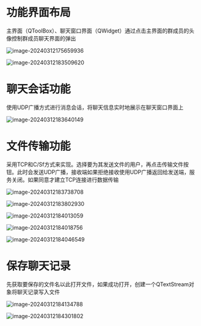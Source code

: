 # 功能界面布局

主界面（QToolBox）、聊天窗口界面（QWidget）通过点击主界面的群成员的头像控制群成员聊天界面的弹出

![image-20240312175659936](assets/Readme/image-20240312175659936.png)

![image-20240312183509620](./assets/Readme/image-20240312183509620.png)

# 聊天会话功能

使用UDP广播方式进行消息会话，将聊天信息实时地展示在聊天窗口界面上

![image-20240312183640149](./assets/Readme/image-20240312183640149.png)

# 文件传输功能

采用TCP和C/Sf方式来实现。选择要为其发送文件的用户，再点击传输文件按钮。此时会发送UDP广播，接收端如果拒绝接收使用UDP广播返回给发送端，服务关闭。如果同意才建立TCP连接进行数据传输

![image-20240312183738708](./assets/Readme/image-20240312183738708.png)

![image-20240312183802930](./assets/Readme/image-20240312183802930.png)

![image-20240312184013059](./assets/Readme/image-20240312184013059.png)

![image-20240312184018756](./assets/Readme/image-20240312184018756.png)

![image-20240312184046549](./assets/Readme/image-20240312184046549.png)

# 保存聊天记录

先获取要保存的文件名以此打开文件，如果成功打开，创建一个QTextStream对象将聊天记录写入文件

![image-20240312184134788](./assets/Readme/image-20240312184134788.png)

![image-20240312184301802](./assets/Readme/image-20240312184301802.png)